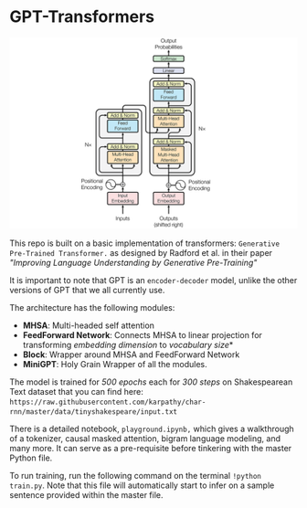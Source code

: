 # GPT-Transformers
![transformers](assets/transformers.png)

This repo is built on a basic implementation of transformers: `Generative Pre-Trained Transformer.` as designed by Radford et al. in their paper *"Improving Language Understanding by Generative Pre-Training"* <br>

It is important to note that GPT is an `encoder-decoder` model, unlike the other versions of GPT that we all currently use. <br>

The architecture has the following modules:
- **MHSA**: Multi-headed self attention
- **FeedForward Network**: Connects MHSA to linear projection for transforming *embedding dimension* to *vocabulary size**
- **Block**: Wrapper around MHSA and FeedForward Network
- **MiniGPT**: Holy Grain Wrapper of all the modules.

The model is trained for *500 epochs* each for *300 steps* on Shakespearean Text dataset that you can find here: <br>
`https://raw.githubusercontent.com/karpathy/char-rnn/master/data/tinyshakespeare/input.txt` <br>

There is a detailed notebook, `playground.ipynb,` which gives a walkthrough of a tokenizer, causal masked attention, bigram language modeling, and many more. It can serve as a pre-requisite before tinkering with the master Python file. <br>

To run training, run the following command on the terminal `!python train.py`. Note that this file will automatically start to infer on a sample sentence provided within the master file.
